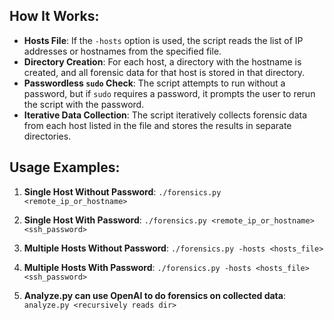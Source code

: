 ## How It Works:

- **Hosts File**: If the `-hosts` option is used, the script reads the list of IP addresses or hostnames from the specified file.
- **Directory Creation**: For each host, a directory with the hostname is created, and all forensic data for that host is stored in that directory.
- **Passwordless `sudo` Check**: The script attempts to run without a password, but if `sudo` requires a password, it prompts the user to rerun the script with the password.
- **Iterative Data Collection**: The script iteratively collects forensic data from each host listed in the file and stores the results in separate directories.


## Usage Examples:

1. **Single Host Without Password**:
   `./forensics.py <remote_ip_or_hostname>`

2. **Single Host With Password**:
   `./forensics.py <remote_ip_or_hostname> <ssh_password>`

3. **Multiple Hosts Without Password**:
   `./forensics.py -hosts <hosts_file>`

4. **Multiple Hosts With Password**:
   `./forensics.py -hosts <hosts_file> <ssh_password>`

5. **Analyze.py can use OpenAI to do forensics on collected data**:
   `analyze.py <recursively reads dir>`
